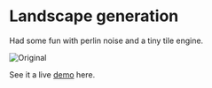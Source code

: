 # Landscape generation

Had some fun with perlin noise and a tiny tile engine. 

![Original](https://raw.githubusercontent.com/jorgt/manipulator/master/img/screenshot.png)

See it a live [demo](https://jorgt.github.io/perlin-landscape) here. 
